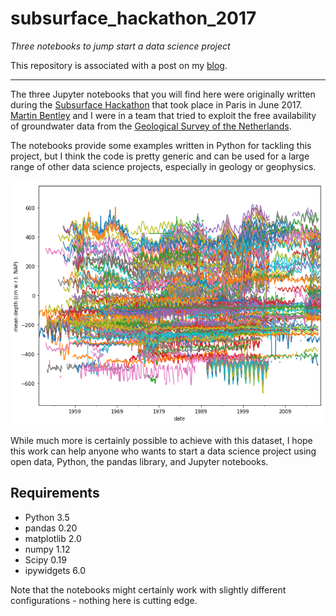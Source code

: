 # subsurface_hackathon_2017
*Three notebooks to jump start a data science project*

This repository is associated with a post on my [blog](http://geophysicslabs.com/2017/06/19/three-notebooks-to-jump-start-a-data-science-project/).

---
The three Jupyter notebooks that you will find here were originally written during the [Subsurface Hackathon](https://agilescientific.com/blog/2017/6/13/le-grand-hack) that took place in Paris in June 2017. [Martin Bentley](https://github.com/mtb-za) and I were in a team that tried to exploit the free availability of groundwater data from the [Geological Survey of the Netherlands](https://www.dinoloket.nl/en).

The notebooks provide some examples written in Python for tackling this project, but I think the code is pretty generic and can be used for a large range of other data science projects, especially in geology or geophysics. 

![mean_depth_vs_time](./mean_depth_vs_time.png)

While much more is certainly possible to achieve with this dataset, I hope this work can help anyone who wants to start a data science project using open data, Python, the pandas library, and Jupyter notebooks.

## Requirements

- Python 3.5
- pandas 0.20
- matplotlib 2.0
- numpy 1.12
- Scipy 0.19
- ipywidgets 6.0

Note that the notebooks might certainly work with slightly different configurations - nothing here is cutting edge.
